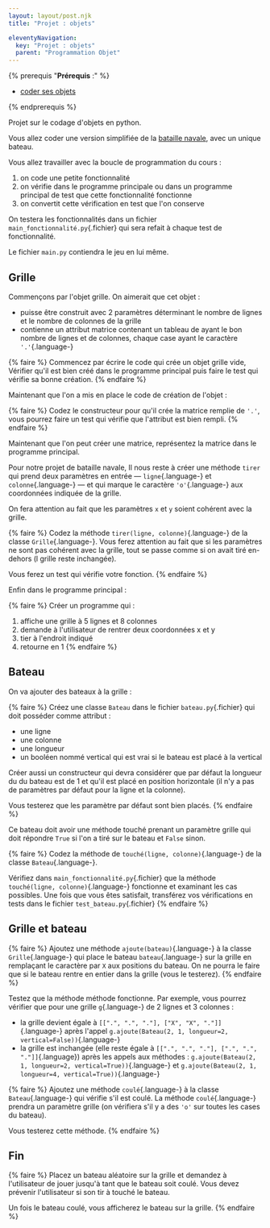 ```yaml
---
layout: layout/post.njk 
title: "Projet : objets"

eleventyNavigation:
  key: "Projet : objets"
  parent: "Programmation Objet"
---
```


{% prerequis "**Prérequis** :" %}

* [coder ses objets](../coder-ses-objets)

{% endprerequis %}

<!-- début résumé -->

Projet sur le codage d'objets en python.

<!-- end résumé -->

Vous allez coder une version simplifiée de la [bataille navale](https://fr.wikipedia.org/wiki/Bataille_navale_(jeu)), avec un unique bateau.

Vous allez travailler avec la boucle de programmation du cours :

1. on code une petite fonctionnalité
2. on vérifie dans le programme principale ou dans un programme principal de test que cette fonctionnalité fonctionne
3. on convertit cette vérification en test que l'on conserve

On testera les fonctionnalités dans un fichier `main_fonctionnalité.py`{.fichier} qui sera refait à chaque test de fonctionnalité.

Le fichier `main.py` contiendra le jeu en lui même.

## Grille

Commençons par l'objet grille. On aimerait que cet objet :

* puisse être construit avec 2 paramètres déterminant le nombre de lignes et le nombre de colonnes de la grille
* contienne un attribut matrice contenant un tableau de ayant le bon nombre de lignes et de colonnes, chaque case ayant le caractère `'.'`{.language-}

{% faire %}
Commencez par écrire le code qui crée un objet grille vide, Vérifier qu'il est bien créé dans le programme principal puis faire le test qui vérifie sa bonne création.
{% endfaire %}

Maintenant que l'on a mis en place le code de création de l'objet :

{% faire %}
Codez le constructeur pour qu'il crée la matrice remplie de `'.'`, vous pourrez faire un test qui vérifie que l'attribut est bien rempli.
{% endfaire %}

Maintenant que l'on peut créer une matrice, représentez la matrice dans le programme principal.

Pour notre projet de bataille navale, Il nous reste à créer une méthode `tirer` qui prend deux paramètres en entrée — `ligne`{.language-} et `colonne`{.language-} — et qui marque le caractère `'o'`{.language-} aux coordonnées indiquée de la grille.

On fera attention au fait que les paramètres `x` et `y`  soient cohérent avec la grille.

{% faire %}
Codez la méthode `tirer(ligne, colonne)`{.language-} de la classe `Grille`{.language-}. Vous ferez attention au fait que si les paramètres ne sont pas cohérent avec la grille, tout se passe comme si on avait tiré en-dehors (l grille reste inchangée).

Vous ferez un test qui vérifie votre fonction.
{% endfaire %}

Enfin dans le programme principal :

{% faire %}
Créer un programme qui :

1. affiche une grille à 5 lignes et 8 colonnes
2. demande à l'utilisateur de rentrer deux coordonnées x et y
3. tier à l'endroit indiqué
4. retourne en 1
{% endfaire %}

## Bateau

On va ajouter des bateaux à la grille :

{% faire %}
Créez une classe `Bateau` dans le fichier `bateau.py`{.fichier}  qui doit posséder comme attribut :

* une ligne
* une colonne
* une longueur
* un booléen nommé vertical qui est vrai si le bateau est placé à la vertical

Créer aussi un constructeur qui devra considérer que par défaut la longueur du du bateau est de 1 et qu'il est placé en position horizontale (il n'y a pas de paramètres par défaut pour la ligne et la colonne).

Vous testerez que les paramètre par défaut sont bien placés.
{% endfaire %}

Ce bateau doit avoir une méthode touché prenant un paramètre grille qui doit répondre `True` si l'on a tiré sur le bateau
et `False` sinon.

{% faire %}
Codez la méthode de `touché(ligne, colonne)`{.language-} de la classe `Bateau`{.language-}.

Vérifiez dans `main_fonctionnalité.py`{.fichier} que la méthode `touché(ligne, colonne)`{.language-} fonctionne et examinant les cas possibles. Une fois que vous êtes satisfait, transférez vos vérifications en tests dans le fichier `test_bateau.py`{.fichier}
{% endfaire %}

## Grille et bateau

{% faire %}
Ajoutez une méthode `ajoute(bateau)`{.language-} à la classe `Grille`{.language-} qui place le bateau `bateau`{.language-} sur la grille en remplaçant le caractère par `X` aux positions du bateau. On ne pourra le faire que si le bateau rentre en entier dans la grille (vous le testerez).
{% endfaire %}

Testez que la méthode  méthode fonctionne. Par exemple, vous pourrez vérifier que pour une grille `g`{.language-} de 2 lignes et 3 colonnes :

* la grille devient égale à `[[".", ".", "."], ["X", "X", "."]]`{.language-} après l'appel `g.ajoute(Bateau(2, 1, longueur=2, vertical=False))`{.language-}
* la grille est inchangée (elle reste égale à  `[[".", ".", "."], [".", ".", "."]]`{.language}) après les appels aux méthodes : `g.ajoute(Bateau(2, 1, longueur=2, vertical=True))`{.language-} et `g.ajoute(Bateau(2, 1, longueur=4, vertical=True))`{.language-}

{% faire %}
Ajoutez une méthode `coulé`{.language-} à la classe `Bateau`{.language-} qui vérifie s'il est coulé. La méthode `coulé`{.language-} prendra un paramètre grille (on vérifiera s'il y a des `'o'` sur toutes les cases du bateau).

Vous testerez cette méthode.
{% endfaire %}

## Fin

{% faire %}
Placez un bateau aléatoire sur la grille et demandez à l'utilisateur de jouer jusqu'à tant que le bateau soit coulé. Vous devez prévenir l'utilisateur si son tir à touché le bateau.

Un fois le bateau coulé, vous afficherez le bateau sur la grille.
{% endfaire %}
